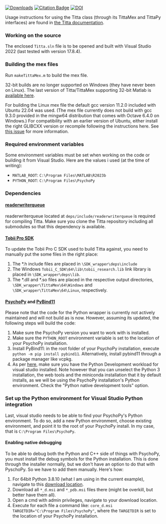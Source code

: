 [![Downloads](https://static.pepy.tech/badge/tittapy)](https://pepy.tech/project/tittapy)
[![Citation Badge](https://img.shields.io/endpoint?url=https%3A%2F%2Fapi.juleskreuer.eu%2Fcitation-badge.php%3Fshield%26doi%3D10.3758%2Fs13428-020-01358-8&color=blue)](https://scholar.google.com/citations?view_op=view_citation&citation_for_view=uRUYoVgAAAAJ:J_g5lzvAfSwC)
[![DOI](https://zenodo.org/badge/DOI/10.3758/s13428-020-01358-8.svg)](https://doi.org/10.3758/s13428-020-01358-8)

Usage instructions for using the Titta class (through its TittaMex and TittaPy interfaces) are found in [the Titta documentation](https://github.com/dcnieho/Titta/blob/master/readme.md#titta-tittamex-tittapy-classes).

### Working on the source
The enclosed `Titta.sln` file is to be opened and built with Visual Studio 2022 (last tested with version 17.8.4).

### Building the mex files
Run `makeTittaMex.m` to build the mex file.

32-bit builds are no longer supported on Windows (they have never been on Linux). The last version of Titta/TittaMex supporting 32-bit Matlab is [available here](https://github.com/dcnieho/Titta/releases/tag/last_32bit_version).

For building the Linux mex file the default gcc version 11.2.0 included with Ubuntu 22.04 was used.
(The mex file currently does not build with gcc 9.3.0 provided in the mingw64 distribution that comes with Octave 6.4.0 on Windows.)
For compatibility with an earlier version of Ubuntu, either install the right GLIBCXX version or recompile following the instructions here. See [this issue](https://github.com/dcnieho/Titta/issues/40) for more information.

### Required environment variables
Some environment variables must be set when working on the code or building it from Visual Studio. Here are the values i used (at the time of writing):
- `MATLAB_ROOT`: `C:\Program Files\MATLAB\R2023b`
- `PYTHON_ROOT`: `C:\Program Files\PsychoPy`

### Dependencies
#### [readerwriterqueue](https://github.com/cameron314/readerwriterqueue)
readerwriterqueue located at `deps/include/readerwriterqueue` is required for compiling Titta. Make sure you clone the Titta repository including all submodules so that this dependency is available.

#### [Tobii Pro SDK](https://www.tobiipro.com/product-listing/tobii-pro-sdk/)
To update the Tobii Pro C SDK used to build Titta against, you need to manually put the some files in the right place:
1. The \*.h include files are placed in `\SDK_wrapper\deps\include`
2. The Windows `Tobii_C_SDK\64\lib\tobii_research.lib` link library is placed in `\SDK_wrapper\deps\lib`.
3. The \*.dll and \*.so files are placed in the respective output directories, `\SDK_wrapper\TittaMex\64\Windows` and `\SDK_wrapper\TittaMex\64\Linux`, respectively.

#### [PsychoPy](https://www.psychopy.org/) and [PyBind11](https://github.com/pybind/pybind11)
Please note that the code for the Python wrapper is currently not actively maintained and will not build as is now. However, assuming its updated, the following steps will build the code:
1. Make sure the PsychoPy version you want to work with is installed.
2. Make sure the `PYTHON_ROOT` environment variable is set to the location of your PsychoPy installation.
3. Install PyBind11: in the root folder of your PsychoPy installation, execute `python -m pip install pybind11`. Alternatively, install pybind11 through a package manager like vcpkg.
4. As per [here](https://docs.microsoft.com/en-us/visualstudio/python/working-with-c-cpp-python-in-visual-studio?view=vs-2019#prerequisites), make sure you have the Python Development workload for visual studio installed. Note however that you can unselect the Python 3 installation, the web tools and the miniconda installation that it by default installs, as we will be using the PsychoPy installation's Python environment. Check the "Python native development tools" option.

### Set up the Python environment for Visual Studio Python integration
Last, visual studio needs to be able to find your PsychoPy's Python environment. To do so, add a new Python environment, choose existing environment, and point it to the root of your PsychoPy install. In my case, that is `C:\Program Files\PsychoPy`.

#### Enabling native debugging
To be able to debug both the Python and C++ side of things with PsychoPy, you must install the debug symbols for the Python installation. This is done through the installer normally, but we don't have an option to do that with PyschoPy. So we have to add them manually. Here's how:
1. For 64bit Python 3.8.10 (what I am using in the current example), navigate to this [download location](https://www.python.org/ftp/python/3.8.10/amd64/).
2. Download all `*_d.msi` and `*_pdb.msi` files there (might be overkill, but better have them all).
3. Open a cmd with admin privileges, navigate to your download location.
4. Execute for each file a command like: `core_d.msi TARGETDIR="C:\Program Files\PsychoPy"`, where the `TARGETDIR` is set to the location of your PsychoPy installation.
